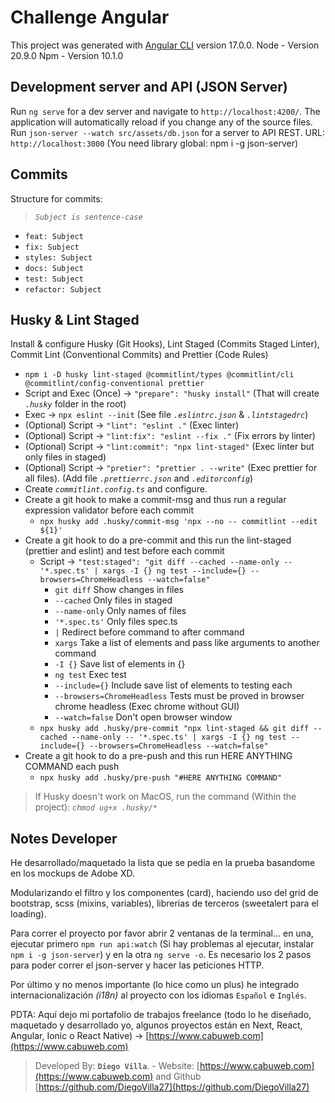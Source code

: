 # Challenge Angular

This project was generated with [Angular CLI](https://github.com/angular/angular-cli) version 17.0.0.
Node - Version 20.9.0
Npm - Version 10.1.0

## Development server and API (JSON Server)

Run `ng serve` for a dev server and navigate to `http://localhost:4200/`. The application will automatically reload if you change any of the source files.
Run `json-server --watch src/assets/db.json` for a server to API REST. URL: `http://localhost:3000` (You need library global: npm i -g json-server)

## Commits

Structure for commits:

> _`Subject is sentence-case`_ 

- `feat: Subject`
- `fix: Subject`
- `styles: Subject`
- `docs: Subject`
- `test: Subject`
- `refactor: Subject`

## Husky & Lint Staged

Install & configure Husky (Git Hooks), Lint Staged (Commits Staged Linter), Commit Lint (Conventional Commits) and Prettier (Code Rules)

- `npm i -D husky lint-staged @commitlint/types @commitlint/cli @commitlint/config-conventional prettier`
- Script and Exec (Once) -> `"prepare": "husky install"` (That will create _`.husky`_ folder in the root)
- Exec -> `npx eslint --init` (See file _`.eslintrc.json`_ & _`.lintstagedrc`_)
- (Optional) Script -> `"lint": "eslint ."` (Exec linter)
- (Optional) Script -> `"lint:fix": "eslint --fix ."` (Fix errors by linter)
- (Optional) Script -> `"lint:commit": "npx lint-staged"` (Exec linter but only files in staged)
- (Optional) Script -> `"pretier": "prettier . --write"` (Exec prettier for all files). (Add file _`.prettierrc.json`_ and _`.editorconfig`_)
- Create _`commitlint.config.ts`_ and configure.
- Create a git hook to make a commit-msg and thus run a regular expression validator before each commit
  - `npx husky add .husky/commit-msg 'npx --no -- commitlint --edit ${1}'`
- Create a git hook to do a pre-commit and this run the lint-staged (prettier and eslint) and test before each commit
  - Script -> `"test:staged": "git diff --cached --name-only -- '*.spec.ts' | xargs -I {} ng test --include={} --browsers=ChromeHeadless --watch=false"`
    - `git diff` Show changes in files
    - `--cached` Only files in staged
    - `--name-only` Only names of files
    - `'*.spec.ts'` Only files spec.ts
    - `|` Redirect before command to after command
    - `xargs` Take a list of elements and pass like arguments to another command
    - `-I {}` Save list of elements in {}
    - `ng test` Exec test
    - `--include={}` Include save list of elements to testing each
    - `--browsers=ChromeHeadless` Tests must be proved in browser chrome headless (Exec chrome without GUI)
    - `--watch=false` Don't open browser window
  - `npx husky add .husky/pre-commit "npx lint-staged && git diff --cached --name-only -- '*.spec.ts' | xargs -I {} ng test --include={} --browsers=ChromeHeadless --watch=false"`
- Create a git hook to do a pre-push and this run HERE ANYTHING COMMAND each push
  - `npx husky add .husky/pre-push "#HERE ANYTHING COMMAND"`

> If Husky doesn't work on MacOS, run the command (Within the project): _`chmod ug+x .husky/*`_

## Notes Developer
He desarrollado/maquetado la lista que se pedía en la prueba basandome en los mockups de Adobe XD.

Modularizando el filtro y los componentes (card), haciendo uso del grid de bootstrap, scss (mixins, variables), librerias de terceros (sweetalert para el loading).

Para correr el proyecto por favor abrir 2 ventanas de la terminal... en una, ejecutar primero `npm run api:watch` (Si hay problemas al ejecutar, instalar `npm i -g json-server`) y en la otra `ng serve -o`.
Es necesario los 2 pasos para poder correr el json-server y hacer las peticiones HTTP.

Por último y no menos importante (lo hice como un plus) he integrado internacionalización _(i18n)_ al proyecto con los idiomas `Español` e `Inglés`.

PDTA: Aquí dejo mi portafolio de trabajos freelance (todo lo he diseñado, maquetado y desarrollado yo, algunos proyectos están en Next, React, Angular, Ionic o React Native) -> [https://www.cabuweb.com](https://www.cabuweb.com)

> Developed By: __`Diego Villa`__. - Website: [https://www.cabuweb.com](https://www.cabuweb.com) and Github [https://github.com/DiegoVilla27](https://github.com/DiegoVilla27)
